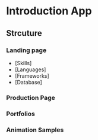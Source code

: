 # Introduction App

## Strcuture

### Landing page
 - [Skills]
  - [Languages]
  - [Frameworks]
  - [Database]

### Production Page

### Portfolios

### Animation Samples